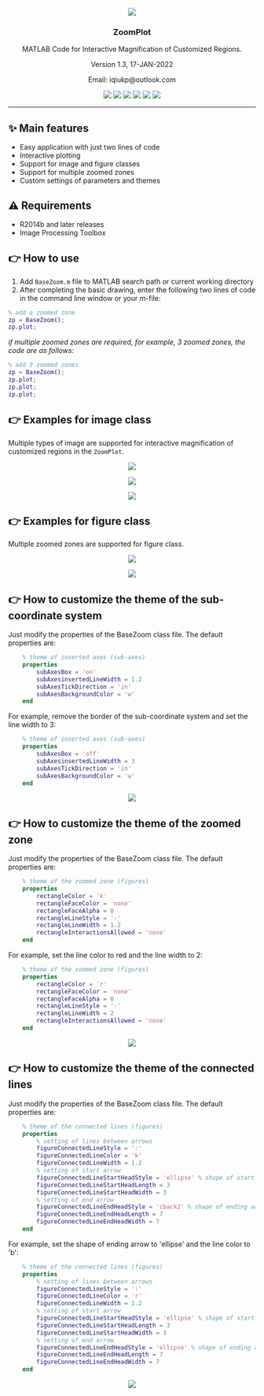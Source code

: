 <p align="center">
  <img src="http://github-files-qiu.oss-cn-beijing.aliyuncs.com/ZoomPlot-MATLAB/figure-1.gif">
</p>

<h3 align="center">ZoomPlot</h3>

<p align="center">MATLAB Code for Interactive Magnification of Customized Regions.</p>
<p align="center">Version 1.3, 17-JAN-2022</p>
<p align="center">Email: iqiukp@outlook.com</p>

<div align=center>

<img src="https://img.shields.io/github/v/release/iqiukp/ZoomPlot?label=version" />
<img src="https://img.shields.io/github/repo-size/iqiukp/ZoomPlot" />
<img src="https://img.shields.io/github/languages/code-size/iqiukp/ZoomPlot" />
<img src="https://img.shields.io/github/languages/top/iqiukp/ZoomPlot" />
<img src="https://img.shields.io/github/stars/iqiukp/ZoomPlot" />
<img src="https://img.shields.io/github/forks/iqiukp/ZoomPlot" />
</div>

<hr />

## ✨ Main features

- Easy application with just two lines of code
- Interactive plotting
- Support for image and figure classes
- Support for multiple zoomed zones
- Custom settings of parameters and themes 

## ⚠️ Requirements

- R2014b and later releases
- Image Processing Toolbox

## 👉 How to use

1. Add `BaseZoom.m` file to MATLAB search path or current working directory
2. After completing the basic drawing, enter the following two lines of code in the command line window or your m-file: 
```MATLAB
% add a zoomed zone
zp = BaseZoom();
zp.plot;
```

*if multiple zoomed zones are required, for example, 3 zoomed zones, the code are as follows:*
```MATLAB
% add 3 zoomed zones
zp = BaseZoom();
zp.plot;
zp.plot;
zp.plot;
```

## 👉 Examples for image class

Multiple types of image are supported for interactive magnification of customized regions in the `ZoomPlot`.
<p align="center">
  <img src="http://github-files-qiu.oss-cn-beijing.aliyuncs.com/ZoomPlot-MATLAB/image-2.gif">
</p>
<p align="center">
  <img src="http://github-files-qiu.oss-cn-beijing.aliyuncs.com/ZoomPlot-MATLAB/image-1.gif">
</p>
<p align="center">
  <img src="http://github-files-qiu.oss-cn-beijing.aliyuncs.com/ZoomPlot-MATLAB/image-3.gif">
</p>


## 👉 Examples for figure class

Multiple zoomed zones are supported for figure class.
<p align="center">
  <img src="http://github-files-qiu.oss-cn-beijing.aliyuncs.com/ZoomPlot-MATLAB/figure-4.gif">
</p>
<p align="center">
  <img src="http://github-files-qiu.oss-cn-beijing.aliyuncs.com/ZoomPlot-MATLAB/figure-2_1.gif">
</p>

## 👉 How to customize the theme of the sub-coordinate system

Just modify the properties of the BaseZoom class file. The default properties are: 
```MATLAB
    % theme of inserted axes (sub-axes)
    properties
        subAxesBox = 'on'
        subAxesinsertedLineWidth = 1.2
        subAxesTickDirection = 'in'
        subAxesBackgroundColor = 'w'
    end
```
For example, remove the border of the sub-coordinate system and set the line width to 3: 
```MATLAB
    % theme of inserted axes (sub-axes)
    properties
        subAxesBox = 'off'
        subAxesinsertedLineWidth = 3
        subAxesTickDirection = 'in'
        subAxesBackgroundColor = 'w'
    end
```
<p align="center">
  <img src="http://github-files-qiu.oss-cn-beijing.aliyuncs.com/ZoomPlot-MATLAB/change_1.png">
</p>

## 👉 How to customize the theme of the zoomed zone

Just modify the properties of the BaseZoom class file. The default properties are: 
```MATLAB
    % theme of the zoomed zone (figures)
    properties
        rectangleColor = 'k'
        rectangleFaceColor = 'none'
        rectangleFaceAlpha = 0
        rectangleLineStyle = '-'
        rectangleLineWidth = 1.2
        rectangleInteractionsAllowed = 'none'
    end
```
For example, set the line color to red and the line width to 2: 
```MATLAB
    % theme of the zoomed zone (figures)
    properties
        rectangleColor = 'r'
        rectangleFaceColor = 'none'
        rectangleFaceAlpha = 0
        rectangleLineStyle = '-'
        rectangleLineWidth = 2
        rectangleInteractionsAllowed = 'none'
    end
```

<p align="center">
  <img src="http://github-files-qiu.oss-cn-beijing.aliyuncs.com/ZoomPlot-MATLAB/change_2.png">
</p>

## 👉 How to customize the theme of the connected lines

Just modify the properties of the BaseZoom class file. The default properties are: 
```MATLAB
    % theme of the connected lines (figures)
    properties
        % setting of lines between arrows
        figureConnectedLineStyle = ':'
        figureConnectedLineColor = 'k'
        figureConnectedLineWidth = 1.2
        % setting of start arrow
        figureConnectedLineStartHeadStyle = 'ellipse' % shape of start arrow
        figureConnectedLineStartHeadLength = 3
        figureConnectedLineStartHeadWidth = 3
        % setting of end arrow
        figureConnectedLineEndHeadStyle = 'cback2' % shape of ending arrow
        figureConnectedLineEndHeadLength = 7
        figureConnectedLineEndHeadWidth = 7
    end
```
For example, set the shape of ending arrow to 'ellipse' and the line color to 'b':

```MATLAB
    % theme of the connected lines (figures)
    properties
        % setting of lines between arrows
        figureConnectedLineStyle = ':'
        figureConnectedLineColor = 'r'
        figureConnectedLineWidth = 1.2
        % setting of start arrow
        figureConnectedLineStartHeadStyle = 'ellipse' % shape of start arrow
        figureConnectedLineStartHeadLength = 3
        figureConnectedLineStartHeadWidth = 3
        % setting of end arrow
        figureConnectedLineEndHeadStyle = 'ellipse' % shape of ending arrow
        figureConnectedLineEndHeadLength = 7
        figureConnectedLineEndHeadWidth = 7
    end
```
<p align="center">
  <img src="http://github-files-qiu.oss-cn-beijing.aliyuncs.com/ZoomPlot-MATLAB/change_3.png">
</p>
